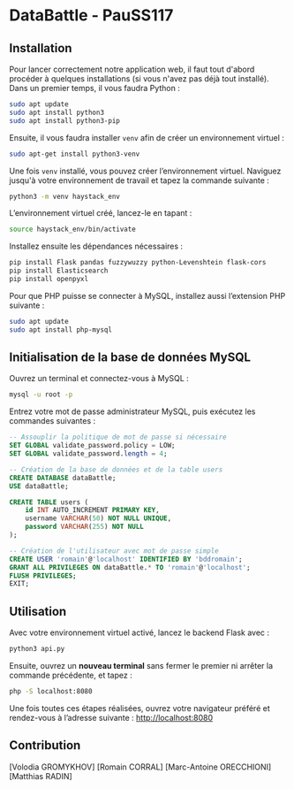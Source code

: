 # DataBattle - PauSS117

## Installation

Pour lancer correctement notre application web, il faut tout d'abord procéder à quelques installations (si vous n'avez pas déjà tout installé).
Dans un premier temps, il vous faudra Python :

```bash
sudo apt update
sudo apt install python3
sudo apt install python3-pip
```

Ensuite, il vous faudra installer `venv` afin de créer un environnement virtuel :

```bash
sudo apt-get install python3-venv
```

Une fois `venv` installé, vous pouvez créer l’environnement virtuel. Naviguez jusqu'à votre environnement de travail et tapez la commande suivante :

```bash
python3 -m venv haystack_env
```

L’environnement virtuel créé, lancez-le en tapant :

```bash
source haystack_env/bin/activate
```

Installez ensuite les dépendances nécessaires :

```bash
pip install Flask pandas fuzzywuzzy python-Levenshtein flask-cors
pip install Elasticsearch
pip install openpyxl
```

Pour que PHP puisse se connecter à MySQL, installez aussi l’extension PHP suivante :

```bash
sudo apt update
sudo apt install php-mysql
```

## Initialisation de la base de données MySQL

Ouvrez un terminal et connectez-vous à MySQL :

```bash
mysql -u root -p
```

Entrez votre mot de passe administrateur MySQL, puis exécutez les commandes suivantes :

```sql
-- Assouplir la politique de mot de passe si nécessaire
SET GLOBAL validate_password.policy = LOW;
SET GLOBAL validate_password.length = 4;

-- Création de la base de données et de la table users
CREATE DATABASE dataBattle;
USE dataBattle;

CREATE TABLE users (
    id INT AUTO_INCREMENT PRIMARY KEY,
    username VARCHAR(50) NOT NULL UNIQUE,
    password VARCHAR(255) NOT NULL
);

-- Création de l'utilisateur avec mot de passe simple
CREATE USER 'romain'@'localhost' IDENTIFIED BY 'bddromain';
GRANT ALL PRIVILEGES ON dataBattle.* TO 'romain'@'localhost';
FLUSH PRIVILEGES;
EXIT;
```

## Utilisation

Avec votre environnement virtuel activé, lancez le backend Flask avec :

```bash
python3 api.py
```

Ensuite, ouvrez un **nouveau terminal** sans fermer le premier ni arrêter la commande précédente, et tapez :

```bash
php -S localhost:8080
```

Une fois toutes ces étapes réalisées, ouvrez votre navigateur préféré et rendez-vous à l’adresse suivante :
[http://localhost:8080](http://localhost:8080)

## Contribution

\[Volodia GROMYKHOV]
\[Romain CORRAL]
\[Marc-Antoine ORECCHIONI]
\[Matthias RADIN]
